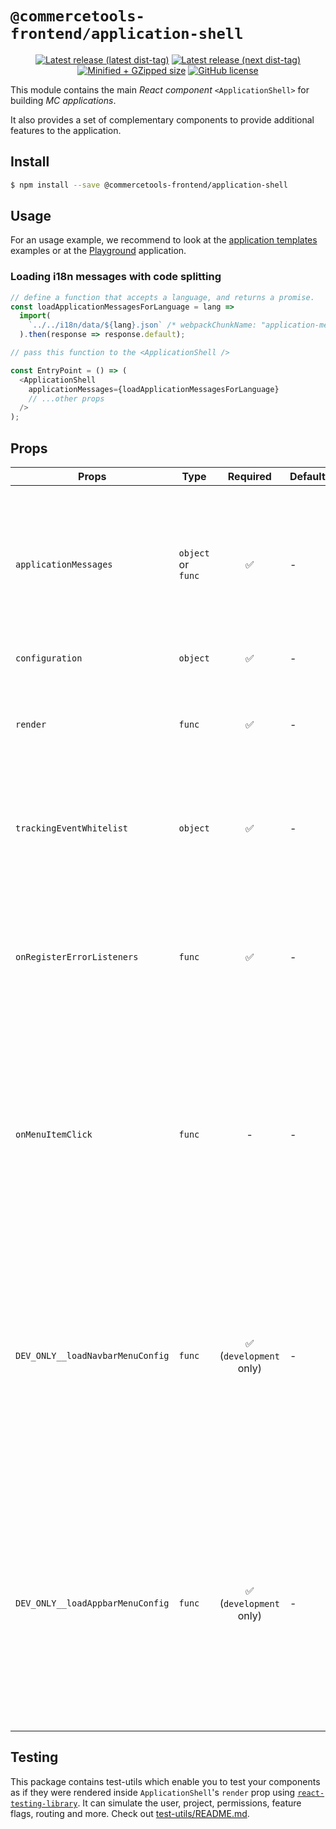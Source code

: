 # `@commercetools-frontend/application-shell`

<p align="center">
  <a href="https://www.npmjs.com/package/@commercetools-frontend/application-shell"><img src="https://badgen.net/npm/v/@commercetools-frontend/application-shell" alt="Latest release (latest dist-tag)" /></a> <a href="https://www.npmjs.com/package/@commercetools-frontend/application-shell"><img src="https://badgen.net/npm/v/@commercetools-frontend/application-shell/next" alt="Latest release (next dist-tag)" /></a> <a href="https://bundlephobia.com/result?p=@commercetools-frontend/application-shell"><img src="https://badgen.net/bundlephobia/minzip/@commercetools-frontend/application-shell" alt="Minified + GZipped size" /></a> <a href="https://github.com/commercetools/merchant-center-application-kit/blob/master/LICENSE"><img src="https://badgen.net/github/license/commercetools/merchant-center-application-kit" alt="GitHub license" /></a>
</p>

This module contains the main _React component_ `<ApplicationShell>` for
building _MC applications_.

It also provides a set of complementary components to provide additional
features to the application.

## Install

```bash
$ npm install --save @commercetools-frontend/application-shell
```

## Usage

For an usage example, we recommend to look at the [application templates](https://github.com/commercetools/merchant-center-application-kit/tree/master/application-templates) examples or at the [Playground](https://github.com/commercetools/merchant-center-application-kit/tree/master/playground) application.

### Loading i18n messages with code splitting

```js
// define a function that accepts a language, and returns a promise.
const loadApplicationMessagesForLanguage = lang =>
  import(
    `../../i18n/data/${lang}.json` /* webpackChunkName: "application-messages-[request]" */
  ).then(response => response.default);

// pass this function to the <ApplicationShell />

const EntryPoint = () => (
  <ApplicationShell
    applicationMessages={loadApplicationMessagesForLanguage}
    // ...other props
  />
);
```

## Props

| Props                            | Type               |        Required         | Default | Description                                                                                                                                                                                                                                                                                                                                                                      |
| -------------------------------- | ------------------ | :---------------------: | ------- | -------------------------------------------------------------------------------------------------------------------------------------------------------------------------------------------------------------------------------------------------------------------------------------------------------------------------------------------------------------------------------- |
| `applicationMessages`            | `object` or `func` |           ✅            | -       | Either an object containing all the translated messages per locale (`{ "en": { "Welcome": "Welcome" }, "de": { "Welcome": "Wilkommen" }}`), or a function that returns a Promise that resolves to such an object.                                                                                                                                                                |
| `configuration`                  | `object`           |           ✅            | -       | The current `window.app`.                                                                                                                                                                                                                                                                                                                                                        |
| `render`                         | `func`             |           ✅            | -       | The function to render the application specific part. This function is executed only when the application specific part needs to be rendered.                                                                                                                                                                                                                                    |
| `trackingEventWhitelist`         | `object`           |           ✅            | -       | An object containing a map of tracking events (_this mapping is required for backwards compatibility, it might be removed in the future_)                                                                                                                                                                                                                                        |
| `onRegisterErrorListeners`       | `func`             |           ✅            | -       | A callback function to setup global event listeners, called when the `ApplicationShell` is mounted. The function is called with the following named arguments: `dispatch` (the dispatch function of Redux).                                                                                                                                                                      |
| `onMenuItemClick`                | `func`             |            -            | -       | A callback function that is called when the user clicks on the menu items. The function is called with the following arguments: `event` (the DOM event) and `track` (the GTM tracking function). You can extract from the `event.currentTarget` all the useful information about the link.                                                                                       |
| `DEV_ONLY__loadNavbarMenuConfig` | `func`             | ✅ (`development` only) | -       | A function that returns a Promise to load the `menu.json` config for the navigation component on the left side. We usually recommend to use a dynamic `import` to load the file, so that bundlers can create a split point. **NOTE that this is only available in `development` mode, in `production` mode the menu config is loaded from a remote server.**                     |
| `DEV_ONLY__loadAppbarMenuConfig` | `func`             | ✅ (`development` only) | -       | A function that returns a Promise to load the `menu.json` config for the account links in the application bar component on the top. We usually recommend to use a dynamic `import` to load the file, so that bundlers can create a split point. **NOTE that this is only available in `development` mode, in `production` mode the menu config is loaded from a remote server.** |

## Testing

This package contains test-utils which enable you to test your components as if they were rendered inside `ApplicationShell`'s `render` prop using [`react-testing-library`](https://github.com/kentcdodds/react-testing-library). It can simulate the user, project, permissions, feature flags, routing and more. Check out [test-utils/README.md](./src/test-utils/README.md).
